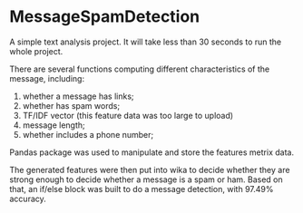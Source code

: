 # MessageSpamDetection
A simple text analysis project. It will take less than 30 seconds to run the whole project.

There are several functions computing different characteristics of the message, including:
1. whether a message has links;
2. whether has spam words;
3. TF/IDF vector (this feature data was too large to upload)
4. message length;
5. whether includes a phone number;

Pandas package was used to manipulate and store the features metrix data.

The generated features were then put into wika to decide whether they are strong enough to decide whether a message is a spam or ham. Based on that, an if/else block was built to do a message detection, with 97.49% accuracy.
